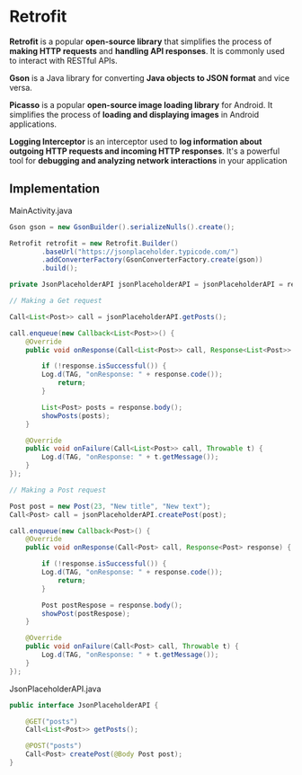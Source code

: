 # Retrofit

**Retrofit** is a popular **open-source library** that simplifies the process of **making HTTP requests** and **handling API responses**. It is commonly used to interact with RESTful APIs.

**Gson** is a Java library for converting **Java objects to JSON format** and vice versa.

**Picasso** is a popular **open-source image loading library** for Android. It simplifies the process of **loading and displaying images** in Android applications.

**Logging Interceptor** is an interceptor used to **log information about outgoing HTTP requests and incoming HTTP responses**. It's a powerful tool for **debugging and analyzing network interactions** in your application

## Implementation

MainActivity.java

```java
Gson gson = new GsonBuilder().serializeNulls().create();

Retrofit retrofit = new Retrofit.Builder()
        .baseUrl("https://jsonplaceholder.typicode.com/")
        .addConverterFactory(GsonConverterFactory.create(gson))
        .build();

private JsonPlaceholderAPI jsonPlaceholderAPI = jsonPlaceholderAPI = retrofit.create(JsonPlaceholderAPI.class);

// Making a Get request

Call<List<Post>> call = jsonPlaceholderAPI.getPosts();

call.enqueue(new Callback<List<Post>>() {
    @Override
    public void onResponse(Call<List<Post>> call, Response<List<Post>> response) {

        if (!response.isSuccessful()) {
        Log.d(TAG, "onResponse: " + response.code());
            return;
        }

        List<Post> posts = response.body();
        showPosts(posts);
    }

    @Override
    public void onFailure(Call<List<Post>> call, Throwable t) {
        Log.d(TAG, "onResponse: " + t.getMessage());
    }
});

// Making a Post request

Post post = new Post(23, "New title", "New text");
Call<Post> call = jsonPlaceholderAPI.createPost(post);

call.enqueue(new Callback<Post>() {
    @Override
    public void onResponse(Call<Post> call, Response<Post> response) {

        if (!response.isSuccessful()) {
        Log.d(TAG, "onResponse: " + response.code());
            return;
        }

        Post postRespose = response.body();
        showPost(postRespose);
    }

    @Override
    public void onFailure(Call<Post> call, Throwable t) {
        Log.d(TAG, "onResponse: " + t.getMessage());
    }
});
```

JsonPlaceholderAPI.java

```java
public interface JsonPlaceholderAPI {

    @GET("posts")
    Call<List<Post>> getPosts();

    @POST("posts")
    Call<Post> createPost(@Body Post post);
}
```
